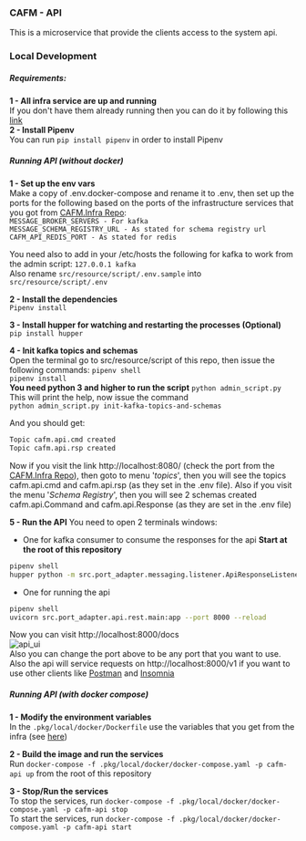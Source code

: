 ### CAFM - API

This is a microservice that provide the clients access to the system api.

### Local Development  
##### Requirements:  
**1 - All infra service are up and running**  
If you don't have them already running then you can do it by following this [link](https://github.com/DigitalMOB2/cafm.infra)  
**2 - Install Pipenv**  
You can run `pip install pipenv` in order to install Pipenv

##### Running API (without docker)
**1 - Set up the env vars**  
Make a copy of .env.docker-compose and rename it to .env, then set up the ports for the following
based on the ports of the infrastructure services that you got from [CAFM.Infra Repo](https://github.com/DigitalMOB2/cafm.infra):  
`MESSAGE_BROKER_SERVERS - For kafka`  
`MESSAGE_SCHEMA_REGISTRY_URL - As stated for schema registry url`  
`CAFM_API_REDIS_PORT - As stated for redis`

You need also to add in your /etc/hosts the following for kafka to work from the admin script:
`127.0.0.1 kafka`  
Also rename `src/resource/script/.env.sample` into `src/resource/script/.env`


**2 - Install the dependencies**  
`Pipenv install`   

**3 - Install hupper for watching and restarting the processes (Optional)**  
`pip install hupper`

**4 - Init kafka topics and schemas**  
Open the terminal go to src/resource/script of this repo, then issue the following commands:
`pipenv shell`  
`pipenv install`   
**You need python 3 and higher to run the script**
`python admin_script.py`  This will print the help, now issue the command  
`python admin_script.py init-kafka-topics-and-schemas`

And you should get:  
```sh
Topic cafm.api.cmd created
Topic cafm.api.rsp created
```
Now if you visit the link http://localhost:8080/ (check the port from the [CAFM.Infra Repo](https://github.com/DigitalMOB2/cafm.infra)), 
then goto to menu '*topics*', then you will see the topics cafm.api.cmd and cafm.api.rsp (as they set in the .env file). Also
if you visit the menu '*Schema Registry*', then you will see 2 schemas created cafm.api.Command and
cafm.api.Response (as they are set in the .env file)

**5 - Run the API**
You need to open 2 terminals windows:
* One for kafka consumer to consume the responses for the api **Start at the root of this repository**
```sh
pipenv shell
hupper python -m src.port_adapter.messaging.listener.ApiResponseListener
```
* One for running the api  
```sh
pipenv shell
uvicorn src.port_adapter.api.rest.main:app --port 8000 --reload
```
Now you can visit http://localhost:8000/docs  
![api_ui](https://github.com/DigitalMOB2/cafm.api/raw/master/src/resource/img/api_ui.png)   
Also you can change the port above to be any port that you want to use.  
Also the api will service requests on http://localhost:8000/v1 if you want to use 
other clients like [Postman](https://www.postman.com/) and [Insomnia](https://insomnia.rest/)

##### Running API (with docker compose)
**1 - Modify the environment variables**  
In the `.pkg/local/docker/Dockerfile` use the variables that you get from the infra (see [here](https://github.com/DigitalMOB2/cafm.infra))
  
**2 - Build the image and run the services**  
Run `docker-compose -f .pkg/local/docker/docker-compose.yaml -p cafm-api up` from the root of this repository

**3 - Stop/Run the services**  
To stop the services, run `docker-compose -f .pkg/local/docker/docker-compose.yaml -p cafm-api stop`  
To start the services, run `docker-compose -f .pkg/local/docker/docker-compose.yaml -p cafm-api start`
